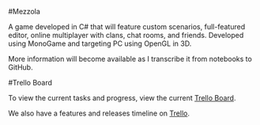 #Mezzola

A game developed in C# that will feature custom scenarios, full-featured editor, online multiplayer with clans, chat rooms, and friends. Developed using MonoGame and targeting PC using OpenGL in 3D.

More information will become available as I transcribe it from notebooks to GitHub. 

#Trello Board

To view the current tasks and progress, view the current [Trello Board](https://trello.com/board/develop-a-prototype-of-a-tower-defense-game/51d4d49f4737cabd0c000eb5).

We also have a features and releases timeline on [Trello](https://trello.com/board/releases-and-features/51d4fb86718b2abe530008a2).
